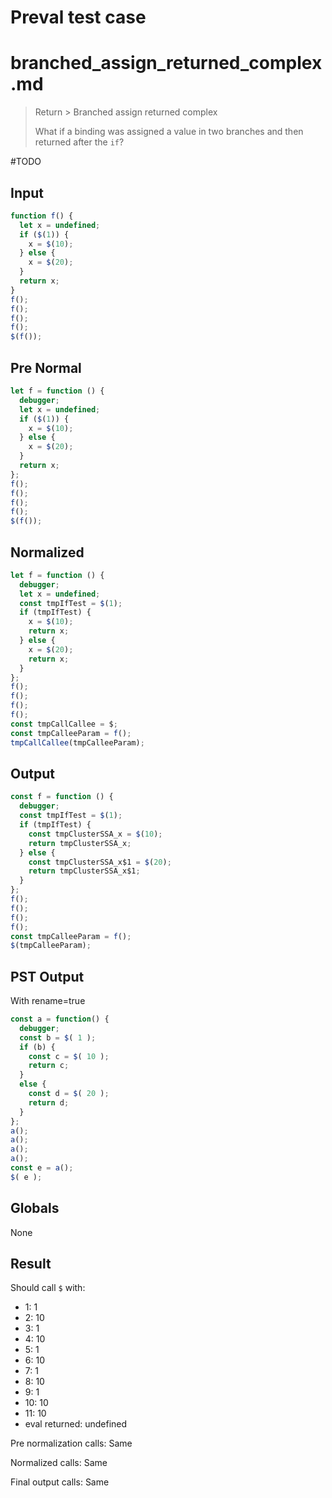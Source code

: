 # Preval test case

# branched_assign_returned_complex.md

> Return > Branched assign returned complex
>
> What if a binding was assigned a value in two branches and then returned after the `if`?

#TODO

## Input

`````js filename=intro
function f() {
  let x = undefined;
  if ($(1)) {
    x = $(10);
  } else {
    x = $(20);
  }
  return x;
}
f();
f();
f();
f();
$(f());
`````

## Pre Normal


`````js filename=intro
let f = function () {
  debugger;
  let x = undefined;
  if ($(1)) {
    x = $(10);
  } else {
    x = $(20);
  }
  return x;
};
f();
f();
f();
f();
$(f());
`````

## Normalized


`````js filename=intro
let f = function () {
  debugger;
  let x = undefined;
  const tmpIfTest = $(1);
  if (tmpIfTest) {
    x = $(10);
    return x;
  } else {
    x = $(20);
    return x;
  }
};
f();
f();
f();
f();
const tmpCallCallee = $;
const tmpCalleeParam = f();
tmpCallCallee(tmpCalleeParam);
`````

## Output


`````js filename=intro
const f = function () {
  debugger;
  const tmpIfTest = $(1);
  if (tmpIfTest) {
    const tmpClusterSSA_x = $(10);
    return tmpClusterSSA_x;
  } else {
    const tmpClusterSSA_x$1 = $(20);
    return tmpClusterSSA_x$1;
  }
};
f();
f();
f();
f();
const tmpCalleeParam = f();
$(tmpCalleeParam);
`````

## PST Output

With rename=true

`````js filename=intro
const a = function() {
  debugger;
  const b = $( 1 );
  if (b) {
    const c = $( 10 );
    return c;
  }
  else {
    const d = $( 20 );
    return d;
  }
};
a();
a();
a();
a();
const e = a();
$( e );
`````

## Globals

None

## Result

Should call `$` with:
 - 1: 1
 - 2: 10
 - 3: 1
 - 4: 10
 - 5: 1
 - 6: 10
 - 7: 1
 - 8: 10
 - 9: 1
 - 10: 10
 - 11: 10
 - eval returned: undefined

Pre normalization calls: Same

Normalized calls: Same

Final output calls: Same
